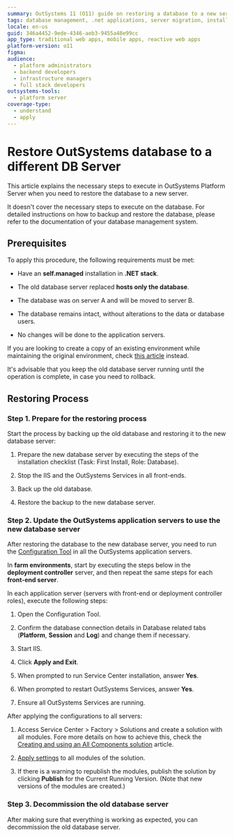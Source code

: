 ```yaml
---
summary: OutSystems 11 (O11) guide on restoring a database to a new server and updating application server configurations.
tags: database management, .net applications, server migration, installation checklist, rollback strategy
locale: en-us
guid: 346a4452-9ede-4346-aeb3-9455a48e99cc
app_type: traditional web apps, mobile apps, reactive web apps
platform-version: o11
figma:
audience:
  - platform administrators
  - backend developers
  - infrastructure managers
  - full stack developers
outsystems-tools:
  - platform server
coverage-type:
  - understand
  - apply
---
```


# Restore OutSystems database to a different DB Server

This article explains the necessary steps to execute in OutSystems Platform Server when you need to restore the database to a new server.

It doesn't cover the necessary steps to execute on the database. For detailed instructions on how to backup and restore the database, please refer to the documentation of your database management system.

## Prerequisites

To apply this procedure, the following requirements must be met:

* Have an **self.managed** installation in **.NET stack**.

* The old database server replaced **hosts only the database**.

* The database was on server A and will be moved to server B.

* The database remains intact, without alterations to the data or database users.

* No changes will be done to the application servers.

If you are looking to create a copy of an existing environment while maintaining the original environment, check [this article](https://success.outsystems.com/Support/Enterprise_Customers/Maintenance_and_Operations/Migrate_an_Environment_Using_a_Database_Clone) instead.

<div class="info" markdown="1">

It's advisable that you keep the old database server running until the operation is complete, in case you need to rollback.

</div>

## Restoring Process

### Step 1. Prepare for the restoring process

Start the process by backing up the old database and restoring it to the new database server:

1. Prepare the new database server by executing the steps of the installation checklist (Task: First Install, Role: Database).

1. Stop the IIS and the OutSystems Services in all front-ends.

1. Back up the old database.

1. Restore the backup to the new database server.

### Step 2. Update the OutSystems application servers to use the new database server

After restoring the database to the new database server, you need to run the [Configuration Tool](https://success.outsystems.com/documentation/11/reference/configuration_tool/) in all the OutSystems application servers.

<div class="info" markdown="1">

In **farm environments**, start by executing the steps below in the **deployment controller** server, and then repeat the same steps for each **front-end server**.

</div>

In each application server (servers with front-end or deployment controller roles), execute the following steps:

1. Open the Configuration Tool.

1. Confirm the database connection details in Database related tabs (**Platform**, **Session** and **Log**) and change them if necessary.

1. Start IIS.

1. Click **Apply and Exit**.

1. When prompted to run Service Center installation, answer **Yes**.

1. When prompted to restart OutSystems Services, answer **Yes**.

1. Ensure all OutSystems Services are running.

After applying the configurations to all servers:

1. Access Service Center > Factory > Solutions and create a solution with all modules. Fore more details on how to achieve this, check the [Creating and using an All Components solution](https://success.outsystems.com/documentation/how_to_guides/devops/creating_and_using_an_all_components_solution/) article.

1. [Apply settings](https://success.outsystems.com/documentation/11/managing_the_applications_lifecycle/deploy_applications/configure_application_settings_after_deployment/applying_configurations_in_service_center/#apply-pending-settings-to-a-set-of-modules) to all modules of the solution.

1. If there is a warning to republish the modules, publish the solution by clicking **Publish** for the Current Running Version. (Note that new versions of the modules are created.)

### Step 3. Decommission the old database server

After making sure that everything is working as expected, you can decommission the old database server.
